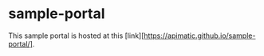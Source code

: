 # sample-portal

This sample portal is hosted at this [link][https://apimatic.github.io/sample-portal/].
